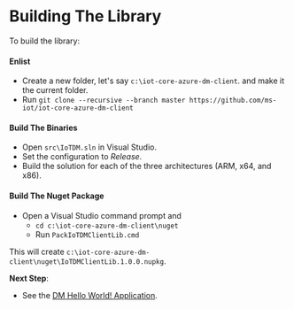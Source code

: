# Building The Library

To build the library:

#### Enlist

  - Create a new folder, let's say `c:\iot-core-azure-dm-client`. and make it the current folder.
  - Run `git clone --recursive --branch master https://github.com/ms-iot/iot-core-azure-dm-client`

#### Build The Binaries

  - Open `src\IoTDM.sln` in Visual Studio.
  - Set the configuration to *Release*.
  - Build the solution for each of the three architectures (ARM, x64, and x86).

#### Build The Nuget Package

  - Open a Visual Studio command prompt and 
    - `cd c:\iot-core-azure-dm-client\nuget`
    - Run `PackIoTDMClientLib.cmd`

This will create `c:\iot-core-azure-dm-client\nuget\IoTDMClientLib.1.0.0.nupkg`.

**Next Step**:

- See the [DM Hello World! Application](dm-hello-world-overview.md).